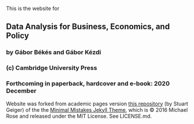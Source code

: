 This is the website for


## Data Analysis for Business, Economics, and Policy  
### by Gábor Békés and Gábor Kézdi  
### (c) Cambridge University Press  
### Forthcoming in paperback, hardcover and e-book: 2020 December


Website was forked from academic pages version [this repository](https://github.com/academicpages/academicpages.github.io) (by Stuart Geiger) of the  the [Minimal Mistakes Jekyll Theme](https://mmistakes.github.io/minimal-mistakes/), which is © 2016 Michael Rose and released under the MIT License. See LICENSE.md.
